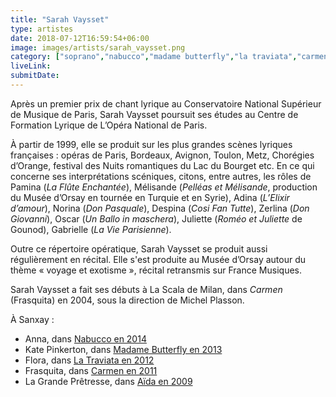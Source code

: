 ```yaml
---
title: "Sarah Vaysset"
type: artistes
date: 2018-07-12T16:59:54+06:00
image: images/artists/sarah_vaysset.png
category: ["soprano","nabucco","madame butterfly","la traviata","carmen","aida"]
liveLink: 
submitDate: 
---
```


Après un premier prix de chant lyrique au Conservatoire National Supérieur de Musique de Paris, Sarah Vaysset poursuit ses études au Centre de Formation Lyrique de L’Opéra National de Paris.

À partir de 1999, elle se produit sur les plus grandes scènes lyriques françaises : opéras de Paris, Bordeaux, Avignon, Toulon, Metz, Chorégies d’Orange, festival des Nuits romantiques du Lac du Bourget etc. En ce qui concerne ses interprétations scéniques, citons, entre autres, les rôles de Pamina (*La Flûte Enchantée*), Mélisande (*Pelléas et Mélisande*, production du Musée d’Orsay en tournée en Turquie et en Syrie), Adina (*L’Elixir d’amour*), Norina (*Don Pasquale*), Despina (*Cosi Fan Tutte*), Zerlina (*Don Giovanni*), Oscar (*Un Ballo in maschera*), Juliette (*Roméo et Juliette* de Gounod), Gabrielle (*La Vie Parisienne*).

Outre ce répertoire opératique, Sarah Vaysset se produit aussi régulièrement en récital. Elle s'est produite au Musée d’Orsay autour du thème « voyage et exotisme », récital retransmis sur France Musiques.

Sarah Vaysset a fait ses débuts à La Scala de Milan, dans *Carmen* (Frasquita) en 2004, sous la direction de Michel Plasson.


À Sanxay :
- Anna, dans [Nabucco en 2014](/portfolio/2014_nabucco/)
- Kate Pinkerton, dans [Madame Butterfly en 2013](/portfolio/2013_butterfly/)
- Flora, dans [La Traviata en 2012](/portfolio/2012_traviata/)
- Frasquita, dans [Carmen en 2011](/portfolio/2011_carmen/)
- La Grande Prêtresse, dans [Aïda en 2009](/portfolio/2009_aida/)


